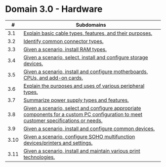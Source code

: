 # Domain 3.0 - Hardware

| #    | Subdomains                                                                                                                                                                                                           |
| ---- | -------------------------------------------------------------------------------------------------------------------------------------------------------------------------------------------------------------------- |
| 3.1  | [Explain basic cable types, features, and their purposes.](https://github.com/SherryPham/a-plus-notes/tree/main/Core_1-Domain_3#readme)                                                                              |
| 3.2  | [Identify common connector types.](https://github.com/SherryPham/a-plus-notes/tree/main/Core_1-Domain_3#readme)                                                                                                      |
| 3.3  | [Given a scenario, install RAM types.](https://github.com/SherryPham/a-plus-notes/tree/main/Core_1-Domain_3#readme)                                                                                                  |
| 3.4  | [Given a scenario, select, install and configure storage devices.](https://github.com/SherryPham/a-plus-notes/tree/main/Core_1-Domain_3#readme)                                                                      |
| 3.5  | [Given a scenario, install and configure motherboards, CPUs, and add-on cards.](https://github.com/SherryPham/a-plus-notes/tree/main/Core_1-Domain_3#readme)                                                         |
| 3.6  | [Explain the purposes and uses of various peripheral types.](https://github.com/SherryPham/a-plus-notes/tree/main/Core_1-Domain_3#readme)                                                                            |
| 3.7  | [Summarize power supply types and features.](https://github.com/SherryPham/a-plus-notes/tree/main/Core_1-Domain_3#readme)                                                                                            |
| 3.8  | [Given a scenario, select and configure appropriate components for a custom PC configuration to meet customer specifications or needs.](https://github.com/SherryPham/a-plus-notes/tree/main/Core_1-Domain_3#readme) |
| 3.9  | [Given a scenario, install and configure common devices.](https://github.com/SherryPham/a-plus-notes/tree/main/Core_1-Domain_3#readme)                                                                               |
| 3.10 | [Given a scenario, configure SOHO multifunction devices/printers and settings.](https://github.com/SherryPham/a-plus-notes/tree/main/Core_1-Domain_3#readme)                                                         |
| 3.11 | [Given a scenario, install and maintain various print technologies.](https://github.com/SherryPham/a-plus-notes/tree/main/Core_1-Domain_3#readme)                                                                    |
